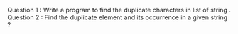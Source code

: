 Question 1 : Write a program to find the duplicate characters in list of string .
Question 2 : Find the duplicate element and its occurrence in a given string ?

